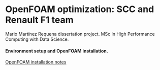 # OpenFOAM optimization: SCC and Renault F1 team

Mario Martínez Requena dissertation project.
MSc in High Performance Computing with Data Science.

#### Environment setup and OpenFOAM installation.

[OpenFOAM installation notes](https://github.com/MarioMartReq/OF-Dissertation/blob/master/README.md "Installation notes")
